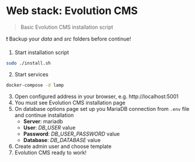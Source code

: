 # Web stack: Evolution CMS

> Basic Evolution CMS installation script

:exclamation: Backup your *data* and *src* folders before continue!

1. Start installation script
```bash
sudo ./install.sh
```
2. Start services
```bash
docker-compose -d lamp
```
3. Open configured address in your browser, e.g. http://localhost:5001
4. You must see Evolution CMS installation page
5. On database options page set up you MariaDB connection from `.env` file and continue installation
	- **Server**: mariadb
	- **User**: *DB_USER* value
	- **Password**: *DB_USER_PASSWORD* value
	- **Database**: *DB_DATABASE* value
6. Create admin user and choose template
7. Evolution CMS ready to work!